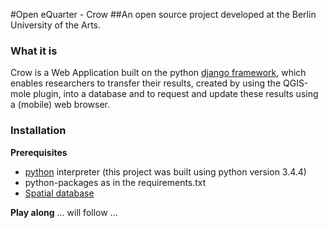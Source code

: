 #Open eQuarter - Crow
##An open source project developed at the Berlin University of the Arts.

### What it is
Crow is a Web Application built on the python [django framework](http://djangoproject.com), which enables researchers to transfer their results, created by using the QGIS-mole plugin, into a database and to request and update these results using a (mobile) web browser.

### Installation
**Prerequisites**
* [python](https://www.python.org/downloads/) interpreter (this project was built using python version 3.4.4)
* python-packages as in the requirements.txt
* [Spatial database](https://docs.djangoproject.com/en/dev/ref/contrib/gis/install/#spatial-database)

**Play along**
... will follow ...

